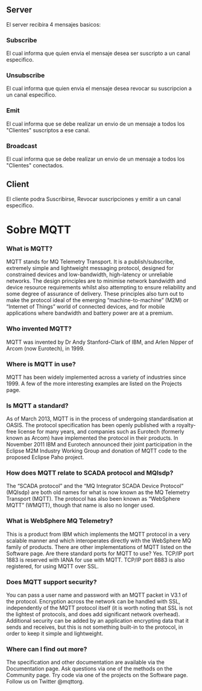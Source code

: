 


## Server
El server recibira 4 mensajes basicos:

### Subscribe
El cual informa que quien envia el mensaje desea ser suscripto a un canal especifico.
### Unsubscribe
El cual informa que quien envia el mensaje desea revocar su suscripcion a un canal especifico.
### Emit
El cual informa que se debe realizar un envio de un mensaje a todos los "Clientes" suscriptos a ese canal.
### Broadcast
El cual informa que se debe realizar un envio de un mensaje a todos los "Clientes" conectados.

## Client
El cliente podra Suscribirse, Revocar suscripciones y emitir a un canal especifico.

# Sobre MQTT

### What is MQTT?
MQTT stands for MQ Telemetry Transport. It is a publish/subscribe, extremely simple and lightweight messaging protocol, designed for constrained devices and low-bandwidth, high-latency or unreliable networks. The design principles are to minimise network bandwidth and device resource requirements whilst also attempting to ensure reliability and some degree of assurance of delivery. These principles also turn out to make the protocol ideal of the emerging “machine-to-machine” (M2M) or “Internet of Things” world of connected devices, and for mobile applications where bandwidth and battery power are at a premium.
### Who invented MQTT?
MQTT was invented by Dr Andy Stanford-Clark of IBM, and Arlen Nipper of Arcom (now Eurotech), in 1999.
### Where is MQTT in use?
MQTT has been widely implemented across a variety of industries since 1999. A few of the more interesting examples are listed on the Projects page.
### Is MQTT a standard?
As of March 2013, MQTT is in the process of undergoing standardisation at OASIS.
The protocol specification has been openly published with a royalty-free license for many years, and companies such as Eurotech (formerly known as Arcom) have implemented the protocol in their products.
In November 2011 IBM and Eurotech announced their joint participation in the Eclipse M2M Industry Working Group and donation of MQTT code to the proposed Eclipse Paho project.
### How does MQTT relate to SCADA protocol and MQIsdp?
The “SCADA protocol” and the “MQ Integrator SCADA Device Protocol” (MQIsdp) are both old names for what is now known as the MQ Telemetry Transport (MQTT). The protocol has also been known as “WebSphere MQTT” (WMQTT), though that name is also no longer used.
### What is WebSphere MQ Telemetry?
This is a product from IBM which implements the MQTT protocol in a very scalable manner and which interoperates directly with the WebSphere MQ family of products.
There are other implementations of MQTT listed on the Software page.
Are there standard ports for MQTT to use?
Yes. TCP/IP port 1883 is reserved with IANA for use with MQTT. TCP/IP port 8883 is also registered, for using MQTT over SSL.
### Does MQTT support security?
You can pass a user name and password with an MQTT packet in V3.1 of the protocol. Encryption across the network can be handled with SSL, independently of the MQTT protocol itself (it is worth noting that SSL is not the lightest of protocols, and does add significant network overhead). Additional security can be added by an application encrypting data that it sends and receives, but this is not something built-in to the protocol, in order to keep it simple and lightweight.
### Where can I find out more?
The specification and other documentation are available via the Documentation page.
Ask questions via one of the methods on the Community page.
Try code via one of the projects on the Software page.
Follow us on Twitter @mqttorg.
